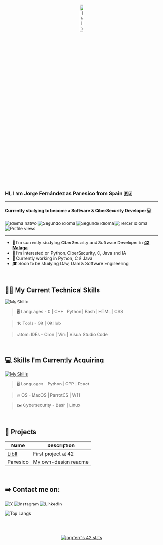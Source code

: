 <p align="center"><img width=15%" src="https://github.com/includebraga/hello-world-gif/blob/master/gif/includebraga.gif" alt="Hello all" /></p>

### HI, I am Jorge Fernández as Panesico from Spain 🇪🇦

---

#### Currently studying to become a Software & CiberSecurity Developer 💻

 <p>
        <img src="https://img.shields.io/badge/Nat-🇪🇸-%23aaaaaa.svg?style=flat" alt="Idioma nativo"/>
        <img src="https://img.shields.io/badge/N5-🇯🇵-%23aaaaaa.svg?style=flat" alt="Segundo idioma"/>
        <img src="https://img.shields.io/badge/C1-🇬🇧-%23aaaaaa.svg?style=flat" alt="Segundo idioma"/>
        <img src="https://img.shields.io/badge/A1-🇩🇪-%23aaaaaa.svg?style=flat" alt="Tercer idioma"/>
        <img src="https://komarev.com/ghpvc/?username=Panesico" alt="Profile views"/>
</p>

---

- 🔭 I’m currently studying CiberSecurity and Software Developer in **<a href="https://www.42malaga.com/"> 42 Malaga</a>**
- 👀 I’m interested on Python, CiberSecurity, C, Java and IA
- 🌱 Currently working in Python, C & Java
- 🎓 Soon to be studying Daw, Dam & Software Engineering
<br>

## 🧑‍💻 My Current Technical Skills

![My Skills](https://skillicons.dev/icons?i=c,cpp,python,bash,html,css,git,github,vim,vscode,clion)

> :desktop_computer:  Languages - C | C++ | Python | Bash | HTML | CSS 

> :hammer_and_wrench:  Tools -  Git | GitHub 

> :atom:  IDEs -  Clion | Vim | Visual Studio Code

<br>

## 💻 Skills I'm Currently Acquiring

[![My Skills](https://skillicons.dev/icons?i=python,c,cpp,bash,linux,react)](https://skillicons.dev)


> :desktop_computer:  Languages - Python | CPP | React

> :fire: OS - MacOS | ParrotOS | W11
  
> :framed_picture:  Cybersecurity -  Bash | Linux
<br>

## 💾 Projects
|	Name												|	Description										|
|-------------------------------------------------------|---------------------------------------------------|
|	[Libft](https://github.com/Panesico/Libft) |  First project at 42|
| [Panesico](https://github.com/Panesico/Panesico) | My own-design readme|

<br>

## ➡️ Contact me on: 
![X](https://img.shields.io/static/v1?label=&message=Twitter&color=171515&logo=X&logoColor=white&style=for-the-badge)
![Instagram](https://img.shields.io/static/v1?label=&message=Instagram&color=FF69B4&logo=instagram&logoColor=red&style=for-the-badge)
![LinkedIn](https://img.shields.io/static/v1?label=&message=LinkedIn&color=0e76a8&logo=linkedin&logoColor=white&style=for-the-badge)


![Top Langs](https://github-readme-stats.vercel.app/api/top-langs/?username=Panesico&layout=compact&theme=dark&hide_border=true)

<br>


<br>
<p align="center">
<a <a href="https://github.com/oakoudad/badge42"><img src="https://badge.mediaplus.ma/binary/jorgfern?1337Badge=off&UM6P=off" alt="jorgfern's 42 stats" /></a>
</p>
<br>
